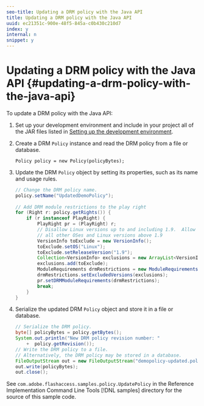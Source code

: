 ```yaml
---
seo-title: Updating a DRM policy with the Java API
title: Updating a DRM policy with the Java API
uuid: ec21351c-900e-48f5-845a-c0b430c210d7
index: y
internal: n
snippet: y
---
```


# Updating a DRM policy with the Java API {#updating-a-drm-policy-with-the-java-api}

To update a DRM policy with the Java API:

1. Set up your development environment and include in your project all of the JAR files listed in [Setting up the development environment](../../protecting-content/setting-up-the-sdk/setup-dev-env.md). 
1. Create a DRM `Policy` instance and read the DRM policy from a file or database. 

   ```
   Policy policy = new Policy(policyBytes);
   ```

1. Update the DRM `Policy` object by setting its properties, such as its name and usage rules. 

   ```java
   // Change the DRM policy name.  
   policy.setName("UpdatedDemoPolicy");  
     
   // Add DRM module restrictions to the play right  
   for (Right r: policy.getRights()) {  
       if (r instanceof PlayRight) {  
           PlayRight pr = (PlayRight) r;  
           // Disallow Linux versions up to and including 1.9.  Allow  
           // all other OSes and Linux versions above 1.9  
           VersionInfo toExclude = new VersionInfo();  
           toExclude.setOS("Linux");  
           toExclude.setReleaseVersion("1.9");  
           Collection<VersionInfo> exclusions = new ArrayList<VersionInfo>();  
           exclusions.add(toExclude);  
           ModuleRequirements drmRestrictions = new ModuleRequirements();  
           drmRestrictions.setExcludedVersions(exclusions);  
           pr.setDRMModuleRequirements(drmRestrictions);  
           break;  
       }  
   }
   ```

1. Serialize the updated DRM `Policy` object and store it in a file or database. 

   ```java
   // Serialize the DRM policy.  
   byte[] policyBytes = policy.getBytes();  
   System.out.println("New DRM policy revision number: "  
       +  policy.getRevision());      
   // Write the DRM policy to a file.   
   // Alternatively, the DRM policy may be stored in a database.  
   FileOutputStream out = new FileOutputStream("demopolicy-updated.pol");  
   out.write(policyBytes);  
   out.close();
   ```

See `com.adobe.flashaccess.samples.policy.UpdatePolicy` in the Reference Implementation Command Line Tools [!DNL samples] directory for the source of this sample code. 

